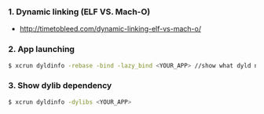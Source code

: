 ### 1. Dynamic linking (ELF VS. Mach-O)
* http://timetobleed.com/dynamic-linking-elf-vs-mach-o/

### 2. App launching
```sh
$ xcrun dyldinfo -rebase -bind -lazy_bind <YOUR_APP> //show what dyld need to do to fix up during launching
```

### 3. Show dylib dependency
```sh
$ xcrun dyldinfo -dylibs <YOUR_APP> 
```
